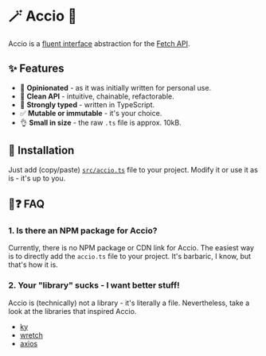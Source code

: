 # 🪄 Accio 🔗

Accio is a [fluent interface](https://en.wikipedia.org/wiki/Fluent_interface#JavaScript) abstraction for the [Fetch API](https://developer.mozilla.org/en-US/docs/Web/API/Fetch_API).

## ✨ Features

- 🧐 **Opinionated** - as it was initially written for personal use.
- 🔗 **Clean API** - intuitive, chainable, refactorable.
- 💪 **Strongly typed** - written in TypeScript.
- ✅ **Mutable or immutable** - it's your choice.
- 👌 **Small in size** - the raw `.ts` file is approx. 10kB.

## 🚀 Installation

Just add (copy/paste) [`src/accio.ts`](https://github.com/TheRuky/accio/blob/main/src/main.ts) file to your project. Modify it or use it as is - it's up to you. 

## 🤨❓ FAQ

### 1. Is there an NPM package for Accio?

Currently, there is no NPM package or CDN link for Accio. The easiest way is to directly add the `accio.ts` file to your project. It's barbaric, I know, but that's how it is.

### 2. Your "library" sucks - I want better stuff!

Accio is (technically) not a library - it's literally a file. Nevertheless, take a look at the libraries that inspired Accio.

- [ky](https://github.com/sindresorhus/ky)
- [wretch](https://github.com/elbywan/wretch)
- [axios](https://github.com/axios/axios)